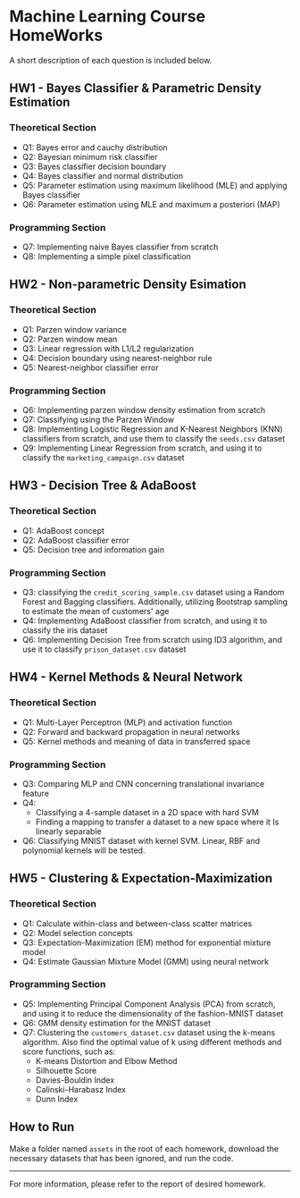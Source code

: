 # Machine Learning Course HomeWorks 
A short description of each question is included below.

## HW1 - Bayes Classifier & Parametric Density Estimation

### Theoretical Section
* Q1: Bayes error and cauchy distribution
* Q2: Bayesian minimum risk classifier
* Q3: Bayes classifier decision boundary
* Q4: Bayes classifier and normal distribution
* Q5: Parameter estimation using maximum likelihood (MLE) and applying Bayes classifier
* Q6:  Parameter estimation using MLE and maximum a posteriori (MAP)

### Programming Section
 * Q7: Implementing naive Bayes classifier from scratch
 * Q8: Implementing a simple pixel classification

## HW2 - Non-parametric Density Esimation

### Theoretical Section
* Q1: Parzen window variance
* Q2: Parzen window mean
* Q3: Linear regression with L1/L2 regularization
* Q4: Decision boundary using nearest-neighbor rule 
* Q5: Nearest-neighbor classifier error

### Programming Section
* Q6: Implementing parzen window density estimation from scratch
* Q7: Classifying using the Parzen Window
* Q8: Implementing Logistic Regression and K-Nearest Neighbors (KNN) classifiers from scratch, and use them to classify the `seeds.csv` dataset
* Q9: Implementing Linear Regression from scratch, and using it to classify the `marketing_campaign.csv` dataset

## HW3 - Decision Tree & AdaBoost

### Theoretical Section
* Q1: AdaBoost concept
* Q2: AdaBoost classifier error
* Q5: Decision tree and information gain

### Programming Section
* Q3: classifying the `credit_scoring_sample.csv` dataset using a Random Forest and Bagging classifiers. Additionally, utilizing Bootstrap sampling to estimate the mean of customers' age
* Q4: Implementing AdaBoost classifier from scratch, and using it to classify the iris dataset
* Q6: Implementing Decision Tree from scratch using ID3 algorithm, and use it to classify `prison_dataset.csv` dataset

## HW4 - Kernel Methods & Neural Network

### Theoretical Section
* Q1: Multi-Layer Perceptron (MLP) and activation function
* Q2: Forward and backward propagation in neural networks
* Q5: Kernel methods and meaning of data in transferred space

### Programming Section
* Q3: Comparing MLP and CNN concerning translational invariance feature
* Q4: 
    - Classifying a 4-sample dataset in a 2D space with hard SVM
    - Finding a mapping to transfer a dataset to a new space where it Is linearly separable
* Q6: Classifying MNIST dataset with kernel SVM. Linear, RBF and polynomial kernels will be tested.

## HW5 - Clustering & Expectation-Maximization

### Theoretical Section
* Q1: Calculate within-class and between-class scatter matrices
* Q2: Model selection concepts
* Q3: Expectation-Maximization (EM) method for exponential mixture model 
* Q4: Estimate Gaussian Mixture Model (GMM) using neural network 

### Programming Section
* Q5: Implementing Principal Component Analysis (PCA) from scratch, and using it to reduce the dimensionality of the fashion-MNIST dataset
* Q6: GMM density estimation for the MNIST dataset
* Q7: Clustering the `customers_dataset.csv` dataset using the k-means algorithm. Also find the optimal value of k using different methods and score functions, such as:
    - K-means Distortion and Elbow Method
    - Silhouette Score
    - Davies-Bouldin Index
    - Calinski-Harabasz Index
    - Dunn Index
## How to Run
Make a folder named `assets` in the root of each homework, download the necessary datasets that has been ignored, and run the code.

---
For more information, please refer to the report of desired homework.

